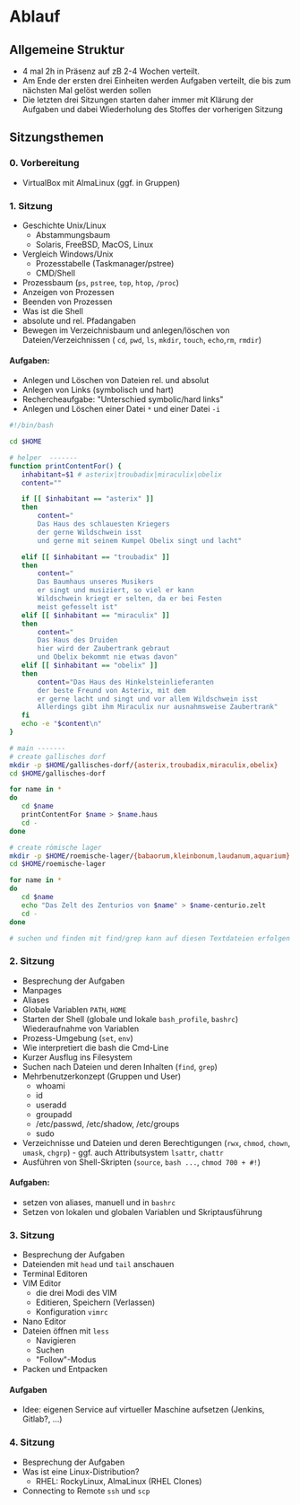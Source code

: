 # Ablauf

## Allgemeine Struktur

- 4 mal 2h in Präsenz auf zB 2-4 Wochen verteilt.
- Am Ende der ersten drei Einheiten werden Aufgaben verteilt, die bis zum nächsten Mal gelöst werden sollen
- Die letzten drei Sitzungen starten daher immer mit Klärung der Aufgaben und dabei Wiederholung des Stoffes der vorherigen Sitzung

## Sitzungsthemen

### 0. Vorbereitung
- VirtualBox mit AlmaLinux (ggf. in Gruppen)

### 1. Sitzung

- Geschichte Unix/Linux
  - Abstammungsbaum
  - Solaris, FreeBSD, MacOS, Linux
- Vergleich Windows/Unix
  - Prozesstabelle (Taskmanager/pstree)
  - CMD/Shell
- Prozessbaum (`ps`, `pstree`, `top`, `htop`, `/proc`)
- Anzeigen von Prozessen
- Beenden von Prozessen
- Was ist die Shell
- absolute und rel. Pfadangaben
- Bewegen im Verzeichnisbaum und anlegen/löschen von Dateien/Verzeichnissen ( `cd`, `pwd`, `ls`, `mkdir`, `touch`, `echo`,`rm`, `rmdir`)
#### Aufgaben:
  - Anlegen und Löschen von Dateien rel. und absolut
  - Anlegen von Links (symbolisch und hart)
  - Rechercheaufgabe: "Unterschied symbolic/hard links"
  - Anlegen und Löschen einer Datei `*` und einer Datei `-i`


```bash
#!/bin/bash

cd $HOME

# helper  -------
function printContentFor() {
   inhabitant=$1 # asterix|troubadix|miraculix|obelix
   content=""

   if [[ $inhabitant == "asterix" ]]
   then
       content="
       Das Haus des schlauesten Kriegers
       der gerne Wildschwein isst
       und gerne mit seinem Kumpel Obelix singt und lacht"

   elif [[ $inhabitant == "troubadix" ]]
   then
       content="
       Das Baumhaus unseres Musikers
       er singt und musiziert, so viel er kann
       Wildschwein kriegt er selten, da er bei Festen
       meist gefesselt ist"
   elif [[ $inhabitant == "miraculix" ]]
   then
       content="
       Das Haus des Druiden
       hier wird der Zaubertrank gebraut
       und Obelix bekommt nie etwas davon"
   elif [[ $inhabitant == "obelix" ]]
   then
       content="Das Haus des Hinkelsteinlieferanten
       der beste Freund von Asterix, mit dem
       er gerne lacht und singt und vor allem Wildschwein isst
       Allerdings gibt ihm Miraculix nur ausnahmsweise Zaubertrank"
   fi
   echo -e "$content\n"
}

# main -------
# create gallisches dorf
mkdir -p $HOME/gallisches-dorf/{asterix,troubadix,miraculix,obelix}
cd $HOME/gallisches-dorf

for name in *
do
   cd $name
   printContentFor $name > $name.haus
   cd -
done

# create römische lager
mkdir -p $HOME/roemische-lager/{babaorum,kleinbonum,laudanum,aquarium}
cd $HOME/roemische-lager

for name in *
do
   cd $name
   echo "Das Zelt des Zenturios von $name" > $name-centurio.zelt
   cd -
done

```


```bash
# suchen und finden mit find/grep kann auf diesen Textdateien erfolgen


```

### 2. Sitzung

- Besprechung der Aufgaben
- Manpages
- Aliases
- Globale Variablen `PATH`, `HOME`
- Starten der Shell (globale und lokale `bash_profile`, `bashrc`) Wiederaufnahme von Variablen
- Prozess-Umgebung (`set`, `env`)
- Wie interpretiert die bash die Cmd-Line
- Kurzer Ausflug ins Filesystem
- Suchen nach Dateien und deren Inhalten (`find`, `grep`)
- Mehrbenutzerkonzept (Gruppen und User)
  - whoami
  - id
  - useradd
  - groupadd
  - /etc/passwd, /etc/shadow, /etc/groups
  - sudo
- Verzeichnisse und Dateien und deren Berechtigungen (`rwx`, `chmod`, `chown`, `umask`, `chgrp`) - ggf. auch Attributsystem `lsattr`, `chattr`
- Ausführen von Shell-Skripten (`source`, `bash ...`, `chmod 700 + #!`)
#### Aufgaben:
  - setzen von aliases, manuell und in `bashrc`
  - Setzen von lokalen und globalen Variablen und Skriptausführung


### 3. Sitzung

- Besprechung der Aufgaben
- Dateienden mit `head` und `tail` anschauen
- Terminal Editoren
- VIM Editor
  - die drei Modi des VIM
  - Editieren, Speichern (Verlassen)
  - Konfiguration `vimrc`
- Nano Editor
- Dateien öffnen mit `less`
  - Navigieren
  - Suchen
  - "Follow"-Modus
- Packen und Entpacken
#### Aufgaben
  - Idee: eigenen Service auf virtueller Maschine aufsetzen (Jenkins, Gitlab?, ...)


### 4. Sitzung

- Besprechung der Aufgaben
- Was ist eine Linux-Distribution?
  - RHEL: RockyLinux, AlmaLinux (RHEL Clones)
- Connecting to Remote `ssh` und `scp`
